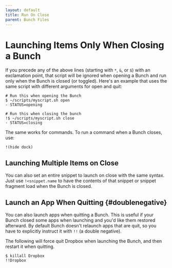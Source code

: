 ```yaml
---
layout: default
title: Run On Close
parent: Bunch Files
---
```

# Launching Items Only When Closing a Bunch

If you precede any of the above lines (starting with `*`, `&`, or `$`) with an exclamation point, that script will be ignored when opening a Bunch and run only when the Bunch is closed (or toggled). Here's an example that uses the same script with different arguments for open and quit:

    # Run this when opening the Bunch
    $ ~/scripts/myscript.sh open
    - STATUS=opening

    # Run this when closing the bunch
    !$ ~/scripts/myscript.sh close
    - STATUS=closing

The same works for commands. To run a command when a Bunch closes, use:

    !(hide dock)

## Launching Multiple Items on Close

You can also set an entire snippet to launch on close with the same syntax. Just use `!<snippet.name` to have the contents of that snippet or snippet fragment load when the Bunch is closed.

## Launch an App When Quitting {#doublenegative}

You can also launch apps when quitting a Bunch. This is useful if your Bunch closed some apps when launching and you'd like them restored afterward. By default Bunch doesn't relaunch apps that are quit, so you have to explicitly instruct it with `!!` (a double negative).

The following will force quit Dropbox when launching the Bunch, and then restart it when quitting.

    $ killall Dropbox
    !!Dropbox
